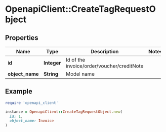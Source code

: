 # OpenapiClient::CreateTagRequestObject

## Properties

| Name | Type | Description | Notes |
| ---- | ---- | ----------- | ----- |
| **id** | **Integer** | Id of the invoice/order/voucher/creditNote |  |
| **object_name** | **String** | Model name |  |

## Example

```ruby
require 'openapi_client'

instance = OpenapiClient::CreateTagRequestObject.new(
  id: 1,
  object_name: Invoice
)
```

